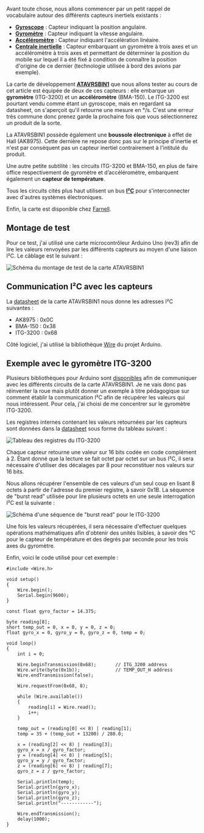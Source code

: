 Avant toute chose, nous allons commencer par un petit rappel de vocabulaire autour des différents capteurs inertiels existants :

*   [**Gyroscope**][1] : Capteur indiquant la position angulaire.
*   [**Gyromètre**][2] : Capteur indiquant la vitesse angulaire.
*   [**Accéléromètre**][3] : Capteur indiquant l'accélération linéaire.
*   [**Centrale inertielle**][4] : Capteur embarquant un gyromètre à trois axes et un accéléromètre à trois axes et permettant de déterminer la position du mobile sur lequel il a été fixé à condition de connaître la position d'origine de ce dernier (technologie utilisée à bord des avions par exemple).

La carte de développement [**ATAVRSBIN1**][5] que nous allons tester au cours de cet article est équipée de deux de ces capteurs : elle embarque un **gyromètre** (ITG-3200) et un **accéléromètre** (BMA-150). Le ITG-3200 est pourtant vendu comme étant un gyroscope, mais en regardant sa datasheet, on s'aperçoit qu'il retourne une mesure en °/s. C'est une erreur très commune donc prenez garde la prochaine fois que vous sélectionnerez un produit de la sorte.

La ATAVRSBIN1 possède également une **boussole électronique** à effet de Hall (AK8975). Cette dernière ne repose donc pas sur le principe d'inertie et n'est par conséquent pas un capteur inertiel contrairement à l'intitulé du produit.

Une autre petite subtilité : les circuits ITG-3200 et BMA-150, en plus de faire office respectivement de gyromètre et d’accéléromètre, embarquent également un **capteur de température**.

Tous les circuits cités plus haut utilisent un bus [**I²C**][6] pour s'interconnecter avec d'autres systèmes électroniques.

Enfin, la carte est disponible chez [Farnell][7].

<!--more-->

## Montage de test

Pour ce test, j'ai utilisé une carte microcontrôleur Arduino Uno (rev3) afin de lire les valeurs renvoyées par les différents capteurs au moyen d'une liaison I²C. Le câblage est le suivant :

![Schéma du montage de test de la carte ATAVRSBIN1][8]

## Communication I²C avec les capteurs

La [datasheet][9] de la carte ATAVRSBIN1 nous donne les adresses I²C suivantes :

*   AK8975 : 0x0C
*   BMA-150 : 0x38
*   ITG-3200 : 0x68

Côté logiciel, j'ai utilisé la bibliothèque [Wire][10] du projet Arduino.

## Exemple avec le gyromètre ITG-3200

Plusieurs bibliothèques pour Arduino sont [disponibles][11] afin de communiquer avec les différents circuits de la carte ATAVRSBIN1. Je ne vais donc pas réinventer la roue mais plutôt donner un exemple à titre pédagogique sur comment établir la communication I²C afin de récupérer les valeurs qui nous intéressent. Pour cela, j'ai choisi de me concentrer sur le gyromètre ITG-3200.

Les registres internes contenant les valeurs retournées par les capteurs sont données dans la [datasheet][12] sous forme du tableau suivant :

![Tableau des registres du ITG-3200][13]

Chaque capteur retourne une valeur sur 16 bits codée en code complément à 2. Étant donné que la lecture se fait octet par octet sur un bus I²C, il sera nécessaire d'utiliser des décalages par 8 pour reconstituer nos valeurs sur 16 bits.

Nous allons récupérer l'ensemble de ces valeurs d'un seul coup en lisant 8 octets à partir de l'adresse du premier registre, à savoir 0x1B. La séquence de "burst read" utilisée pour lire plusieurs octets en une seule interrogation I²C est la suivante :

![Schéma d'une séquence de "burst read" pour le ITG-3200][14]

Une fois les valeurs récupérées, il sera nécessaire d'effectuer quelques opérations mathématiques afin d'obtenir des unités lisibles, à savoir des °C pour le capteur de température et des degrés par seconde pour les trois axes du gyromètre.

Enfin, voici le code utilisé pour cet exemple :

    #include <Wire.h>
    
    void setup()
    {
        Wire.begin();
        Serial.begin(9600);
    }
    
    const float gyro_factor = 14.375;
    
    byte reading[8];
    short temp_out = 0, x = 0, y = 0, z = 0;
    float gyro_x = 0, gyro_y = 0, gyro_z = 0, temp = 0;
    
    void loop()
    {
        int i = 0;
    
        Wire.beginTransmission(0x68);       // ITG_3200 address
        Wire.write(byte(0x1b));             // TEMP_OUT_H address
        Wire.endTransmission(false);
    
        Wire.requestFrom(0x68, 8);
    
        while (Wire.available())
        {
            reading[i] = Wire.read();
            i++;
        }
    
        temp_out = (reading[0] << 8) | reading[1];
        temp = 35 + (temp_out + 13200) / 280.0;
    
        x = (reading[2] << 8) | reading[3];
        gyro_x = x / gyro_factor;
        y = (reading[4] << 8) | reading[5];
        gyro_y = y / gyro_factor;
        z = (reading[6] << 8) | reading[7];
        gyro_z = z / gyro_factor;
    
        Serial.println(temp);
        Serial.println(gyro_x);
        Serial.println(gyro_y);
        Serial.println(gyro_z);
        Serial.println("------------");
    
        Wire.endTransmission();
        delay(1000);
    }

 [1]: http://fr.wikipedia.org/wiki/Gyroscope
 [2]: http://fr.wikipedia.org/wiki/Gyrom%C3%A8tre
 [3]: http://fr.wikipedia.org/wiki/Acc%C3%A9l%C3%A9rom%C3%A8tre
 [4]: http://fr.wikipedia.org/wiki/Centrale_%C3%A0_inertie
 [5]: http://fr.farnell.com/atmel/atavrsbin1/carte-inertial-capteur-9dof/dp/1972205
 [6]: http://fr.wikipedia.org/wiki/I2C
 [7]: http://fr.farnell.com/
 [8]: http://blog.skyplabs.net/wp-content/uploads/2014/10/ATAVRSBIN1_wiring.png
 [9]: http://www.farnell.com/datasheets/1509379.pdf
 [10]: http://arduino.cc/en/reference/wire
 [11]: https://github.com/jrowberg/i2cdevlib/tree/master/Arduino
 [12]: https://www.sparkfun.com/datasheets/Sensors/Gyro/PS-ITG-3200-00-01.4.pdf
 [13]: http://blog.skyplabs.net/wp-content/uploads/2014/10/ITG-3200_registers.png
 [14]: http://blog.skyplabs.net/wp-content/uploads/2014/10/ITG-3200_burst_read.png
